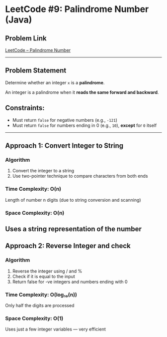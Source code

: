 # LeetCode #9: Palindrome Number (Java)

## Problem Link
[LeetCode – Palindrome Number](https://leetcode.com/problems/palindrome-number/)

---

##  Problem Statement

Determine whether an integer `x` is a **palindrome**.

An integer is a palindrome when it **reads the same forward and backward**.

## Constraints:
- Must return `false` for negative numbers (e.g., `-121`)
- Must return `false` for numbers ending in 0 (e.g., `10`), **except** for `0` itself

---

## Approach 1: Convert Integer to String

### Algorithm
1. Convert the integer to a string
2. Use two-pointer technique to compare characters from both ends


### Time Complexity: O(n)
Length of number n digits (due to string conversion and scanning)

### Space Complexity: O(n)
Uses a string representation of the number
---
## Approach 2: Reverse Integer and check

### Algorithm
1. Reverse the integer using / and %
2. Check if it is equal to the input
3. Return false for -ve integers and numbers ending with 0

### Time Complexity: O(log₁₀(n))
Only half the digits are processed

### Space Complexity: O(1)
Uses just a few integer variables — very efficient
